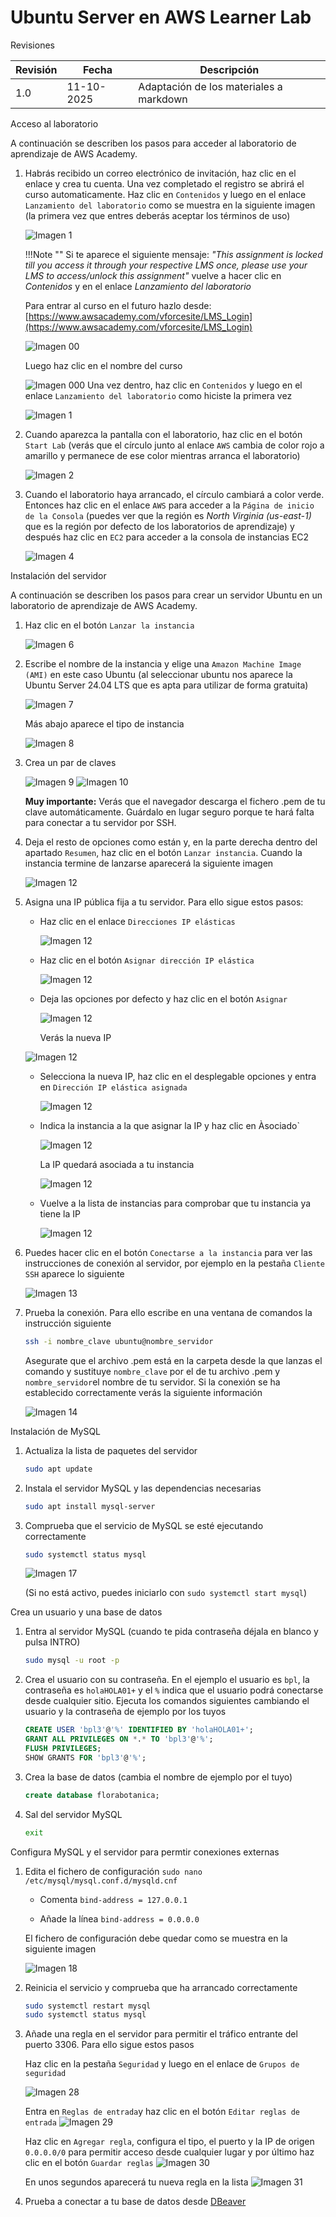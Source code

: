 # Ubuntu Server en AWS Learner Lab

<span class="mi_h3">Revisiones</span>

|Revisión | Fecha| Descripción|
|---------|------|-------------|
|1.0 | 11-10-2025 | Adaptación de los materiales a markdown|


<span class="mi_h3">Acceso al laboratorio</span>

A continuación se describen los pasos para acceder al laboratorio de aprendizaje de AWS Academy.

1. Habrás recibido un correo electrónico de invitación, haz clic en el enlace y crea tu cuenta. Una vez completado el registro se abrirá el curso automaticamente. Haz clic en `Contenidos` y luego en el enlace `Lanzamiento del laboratorio` como se muestra en la siguiente imagen (la primera vez que entres deberás aceptar los términos de uso)

    ![Imagen 1](img/AWS/imagen_001.jpg)

    !!!Note ""
        Si te aparece el siguiente mensaje: *"This assignment is locked till you access it through your respective LMS once, please use your LMS to access/unlock this assignment"* vuelve a hacer clic en *Contenidos* y en el enlace *Lanzamiento del laboratorio*

    Para entrar al curso en el futuro hazlo desde: [https://www.awsacademy.com/vforcesite/LMS_Login](https://www.awsacademy.com/vforcesite/LMS_Login)

    ![Imagen 00](img/AWS/imagen_00r.jpg)

    Luego haz clic en el nombre del curso

    ![Imagen 000](img/AWS/imagen_000.jpg)
    Una vez dentro, haz clic en `Contenidos` y luego en el enlace `Lanzamiento del laboratorio` como hiciste la primera vez

    ![Imagen 1](img/AWS/imagen_001.jpg)

    
2. Cuando aparezca la pantalla con el laboratorio, haz clic en el botón `Start Lab` (verás que el círculo junto al enlace `AWS` cambia de color rojo a amarillo y permanece de ese color mientras arranca el laboratorio)

    ![Imagen 2](img/AWS/imagen_002.jpg)

3. Cuando el laboratorio haya arrancado, el círculo cambiará a color verde. Entonces haz clic en el enlace `AWS` para acceder a la `Página de inicio de la Consola` (puedes ver que la región es *North Virginia (us-east-1)* que es la región por defecto de los laboratorios de aprendizaje) y después haz clic en `EC2` para acceder a la consola de instancias EC2

    ![Imagen 4](img/AWS/imagen_004b.jpg)


<span class="mi_h3">Instalación del servidor</span>

A continuación se describen los pasos para crear un servidor Ubuntu en un laboratorio de aprendizaje de AWS Academy.

1. Haz clic en el botón `Lanzar la instancia`

    ![Imagen 6](img/AWS/imagen_006.jpg)

2. Escribe el nombre de la instancia y elige una `Amazon Machine Image (AMI)` en este caso Ubuntu (al seleccionar ubuntu nos aparece la Ubuntu Server 24.04 LTS que es apta para utilizar de forma gratuita)

    ![Imagen 7](img/AWS/imagen_007.jpg)

    Más abajo aparece el tipo de instancia

    ![Imagen 8](img/AWS/imagen_008.jpg)

3. Crea un par de claves

    ![Imagen 9](img/AWS/imagen_009.jpg)
    ![Imagen 10](img/AWS/imagen_010r.jpg)

    <span class="mis_avisos">**Muy importante:** Verás que el navegador descarga el fichero .pem de tu clave automáticamente. Guárdalo en lugar seguro porque te hará falta para conectar a tu servidor por SSH.</span>

4. Deja el resto de opciones como están y, en la parte derecha dentro del apartado `Resumen`, haz clic en el botón `Lanzar instancia`. Cuando la instancia termine de lanzarse aparecerá la siguiente imagen

    ![Imagen 12](img/AWS/imagen_012.jpg)


5. Asigna una IP pública fija a tu servidor. Para ello sigue estos pasos:

    - Haz clic en el enlace `Direcciones IP elásticas`
   
      ![Imagen 12](img/AWS/AWS_IP_1.jpg)

    - Haz clic en el botón `Asignar dirección IP elástica`
   
      ![Imagen 12](img/AWS/AWS_IP_2.jpg)

    - Deja las opciones por defecto y haz clic en el botón `Asignar`
   
      ![Imagen 12](img/AWS/AWS_IP_3.jpg)

      Verás la nueva IP
    
     ![Imagen 12](img/AWS/AWS_IP_4.jpg)

   - Selecciona la nueva IP, haz clic en el desplegable opciones y entra en `Dirección IP elástica asignada`

     ![Imagen 12](img/AWS/AWS_IP_5.jpg)

   - Indica la instancia a la que asignar la IP y haz clic en Àsociado`

     ![Imagen 12](img/AWS/AWS_IP_6.jpg)

      La IP quedará asociada a tu instancia
    
     ![Imagen 12](img/AWS/AWS_IP_7.jpg)

   - Vuelve a la lista de instancias para comprobar que tu instancia ya tiene la IP

     ![Imagen 12](img/AWS/AWS_IP_8.jpg)


5. Puedes hacer clic en el botón `Conectarse a la instancia` para ver las instrucciones de conexión al servidor, por ejemplo en la pestaña `Cliente SSH` aparece lo siguiente

    ![Imagen 13](img/AWS/imagen_013.jpg)

6. Prueba la conexión. Para ello escribe en una ventana de comandos la instrucción siguiente

    ```bash
    ssh -i nombre_clave ubuntu@nombre_servidor
    ```
    Asegurate que el archivo .pem está en la carpeta desde la que lanzas el comando y sustituye `nombre_clave` por el de tu archivo .pem y `nombre_servidor`el nombre de tu servidor. Si la conexión se ha establecido correctamente verás la siguiente información

    ![Imagen 14](img/AWS/imagen_014.jpg)





<span class="mi_h3">Instalación de MySQL</span>

1. Actualiza la lista de paquetes del servidor
    ```bash
    sudo apt update
    ```

2. Instala el servidor MySQL y las dependencias necesarias
    ```bash
    sudo apt install mysql-server
    ```

3. Comprueba que el servicio de MySQL se esté ejecutando correctamente
    ```bash
    sudo systemctl status mysql
    ```
    ![Imagen 17](img/AWS/imagen_017.jpg)
    
    (Si no está activo, puedes iniciarlo con `sudo systemctl start mysql`)


<span class="mi_h3">Crea un usuario y una base de datos</span>

1. Entra al servidor MySQL (cuando te pida contraseña déjala en blanco y pulsa INTRO)
    ```bash
    sudo mysql -u root -p 
    ```

2. Crea el usuario con su contraseña. En el ejemplo el usuario es `bpl`, la contraseña es `holaHOLA01+` y el `%` indica que el usuario podrá conectarse desde cualquier sitio. Ejecuta los comandos siguientes cambiando el usuario y la contraseña de ejemplo por los tuyos
    ```sql
    CREATE USER 'bpl3'@'%' IDENTIFIED BY 'holaHOLA01+';
    GRANT ALL PRIVILEGES ON *.* TO 'bpl3'@'%';    
    FLUSH PRIVILEGES;
    SHOW GRANTS FOR 'bpl3'@'%';
    ```

3. Crea la base de datos (cambia el nombre de ejemplo por el tuyo)
    ```sql
    create database florabotanica;
    ```

4. Sal del servidor MySQL
    ```bash
    exit
    ```


<span class="mi_h3">Configura MySQL y el servidor para permtir conexiones externas</span>

1. Edita el fichero de configuración
`sudo nano /etc/mysql/mysql.conf.d/mysqld.cnf`
    - Comenta `bind-address = 127.0.0.1`

    - Añade la línea `bind-address = 0.0.0.0`

    El fichero de configuración debe quedar como se muestra en la siguiente imagen

    ![Imagen 18](img/AWS/imagen_018.jpg)

2. Reinicia el servicio y comprueba que ha arrancado correctamente
    ```bash
    sudo systemctl restart mysql
    sudo systemctl status mysql
    ```

3. Añade una regla en el servidor para permitir el tráfico entrante del puerto 3306. Para ello sigue estos pasos

    Haz clic en la pestaña `Seguridad` y luego en el enlace de `Grupos de seguridad`

    ![Imagen 28](img/AWS/imagen_028.jpg)


    Entra en `Reglas de entrada`y haz clic en el botón `Editar reglas de entrada`
    ![Imagen 29](img/AWS/imagen_029.jpg)
    
    Haz clic en `Agregar regla`, configura el tipo, el puerto y la IP de origen `0.0.0.0/0` para permitir acceso desde cualquier lugar y por último haz clic en el botón `Guardar reglas`
    ![Imagen 30](img/AWS/imagen_030.jpg)

    En unos segundos aparecerá tu nueva regla en la lista
    ![Imagen 31](img/AWS/imagen_031.jpg)


4. Prueba a conectar a tu base de datos desde [DBeaver](dbeaver.html)


<!--
```bash
sudo ufw allow 3306
```
-->



<!--
### ss -tulnp | grep 3306

**antes de habilitar acceso externo**
```
tcp LISTEN 0 151 127.0.0.1:3306 0.0.0.0:*
tcp LISTEN 0 70 127.0.0.1:33060 0.0.0.0:*
```

**después de habilitar acceso externo**
```
tcp LISTEN 0 70 127.0.0.1:33060 0.0.0.0:*
tcp LISTEN 0 151 0.0.0.0:3306 0.0.0.0:*
```
-->




<!-- 

de la instalación de MySQL
3. Ejecuta el script de seguridad para establecer una contraseña de usuario root, eliminar usuarios anónimos y deshabilitar el inicio de sesión remoto del usuario root:
    ```bash
    sudo mysql_secure_installation
    ```
    ![Imagen 15](img/AWS/imagen_015.jpg)
    ![Imagen 16](img/AWS/imagen_016.jpg)

-->

